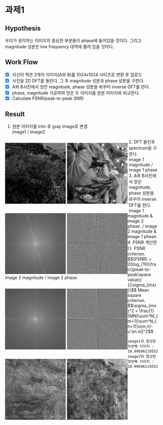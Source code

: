 # 과제1 

## Hypothesis 
우리가 생각하는 이미지의 중요한 부분들이 phase에 들어있을 것이다. 
그리고 magnitude 성분은 low frequency 대역에 몰려 있을 것이다. 


## Work Flow
- [x] 자신이 찍은 2개의 이미지(A와 B)를 1024x1024 사이즈로 변환 후 업로드
- [x] 사진을 2D DFT를 돌린다. 그 후 magnitude 성분과 phase 성분을 구한다.
- [x] A와 B사진에서 얻은 magnitude, phase 성분을 바꾸어 inverse DFT를 한다.
- [x] phase, magnitude 가공하여 얻은 두 이미지를 원본 이미지와 비교한다.
- [x] Calculate PSNR(peak-to-peak SNR)
  
## Result
1. 원본 이미지를 trim 후 gray image로 변경.  
  image1 / image2.   
  <p style="float:left" class="half">
    <img src="./result/trimmed_img/IMG_3084_trimmed.JPG" alt="trim and grayed image 1" style="height: 200px; width:200px;"/>
    <img src="./result/trimmed_img/IMG_3376_trimmed.JPG" alt="trim and grayed image 1" style="height: 200px; width:200px;"/>.  
  </p>
2. DFT 돌린후 spectrum을 구한다.   </br>
  image 1 magnitude / image 1 phase
  <p class="half" style="float:left">  
    <img src='./result/spectrum/IMG_3084_dft_mag.JPG' style="width:200px; height:200px;"/>
    <img src='./result/spectrum/IMG_3084_dft_phase.JPG' style="width:200px; height:200px;"/>
  </pr>    
  </br>
  image 2 magnitude / image 2 phase.    
  <p style="float:left">
     <img src='./result/spectrum/IMG_3376_dft_mag.JPG' style="width:200px; height:200px;"/>
     <img src='./result/spectrum/IMG_3376_dft_phase.JPG' style="width:200px; height:200px;"/>
  </p>
 3. A와 B사진에서 얻은 magnitude, phase 성분을 바꾸어 inverse DFT를 한다.</br>
  image 1 magnitude & image 2 phase. / image 2 magnitude & image 1 phase.   
  <p style="float:left">
    <img src='./result/exchanged_reconstruction/combined_mag_im1_pha_im2.JPG' style="width:200px; height:200px;"/>
    <img src='./result/exchanged_reconstruction/combined_mag_im2_pha_im1.JPG' style="width:200px; height:200px;"/>
  </p>
4. PSNR 계산한다.  
    PSNR criterion.   
    $$(PSNR) = 20log_{10}\frac{(peak-to-peak\space value)}{{\sigma_{ms}}}$$
    Mean square criterion.  
    $$\sigma_{ms}^2 = \frac{1}{MN}\sum^M_{m=1}\sum^N_{n=1}|u(m,n)-u'(m.n)|^2$$

    image1과 합성된 두번째 이미지 : 10.996961195527655   
    image2와 합성된 첫번째 이미지 : 10.996961195527655
